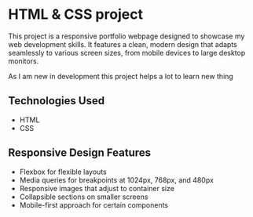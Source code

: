 
# HTML & CSS project

This project is a responsive portfolio webpage designed to showcase my web development skills. It features a clean, modern design that adapts seamlessly to various screen sizes, from mobile devices to large desktop monitors.

As I am new in development this project helps a lot to learn new thing

## Technologies Used
- HTML
- CSS
## Responsive Design Features
- Flexbox  for flexible layouts
- Media queries for breakpoints at 1024px, 768px, and 480px
- Responsive images that adjust to container size
- Collapsible sections on smaller screens
- Mobile-first approach for certain components

